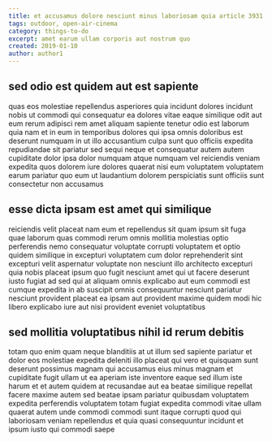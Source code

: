 ```yaml
---
title: et accusamus dolore nesciunt minus laboriosam quia article 3931
tags: outdoor, open-air-cinema
category: things-to-do
excerpt: amet earum ullam corporis aut nostrum quo
created: 2019-01-10
author: author1
---
```


## sed odio est quidem aut est sapiente

quas eos molestiae repellendus asperiores quia incidunt dolores incidunt nobis ut commodi qui consequatur ea dolores vitae eaque similique odit aut eum rerum adipisci rem amet aliquam sapiente tenetur odio est laborum quia nam et in eum in temporibus dolores qui ipsa omnis doloribus est deserunt numquam in ut illo accusantium culpa sunt quo officiis expedita repudiandae sit pariatur sed sequi neque et consequatur autem autem cupiditate dolor ipsa dolor numquam atque numquam vel reiciendis veniam expedita quos dolorem iure dolores quaerat nisi eum voluptatem voluptatem earum pariatur quo eum ut laudantium dolorem perspiciatis sunt officiis sunt consectetur non accusamus

## esse dicta ipsam est amet qui similique

reiciendis velit placeat nam eum et repellendus sit quam ipsum sit fuga quae laborum quas commodi rerum omnis mollitia molestias optio perferendis nemo consequatur voluptate corrupti voluptatem et optio quidem similique in excepturi voluptatem cum dolor reprehenderit sint excepturi velit aspernatur voluptate non nesciunt illo architecto excepturi quia nobis placeat ipsum quo fugit nesciunt amet qui ut facere deserunt iusto fugiat ad sed qui at aliquam omnis explicabo aut eum commodi est cumque expedita in ab suscipit omnis consequuntur nesciunt pariatur nesciunt provident placeat ea ipsam aut provident maxime quidem modi hic libero explicabo iure aut nisi provident eveniet voluptatibus

## sed mollitia voluptatibus nihil id rerum debitis

totam quo enim quam neque blanditiis at ut illum sed sapiente pariatur et dolor eos molestiae expedita deleniti illo placeat qui vero et quisquam sunt deserunt possimus magnam qui accusamus eius minus magnam et cupiditate fugit ullam ut ea aperiam iste inventore eaque sed illum iste harum et et autem quidem at recusandae aut ea beatae similique repellat facere maxime autem sed beatae ipsam pariatur quibusdam voluptatem expedita perferendis voluptatem totam fugiat expedita commodi vitae ullam quaerat autem unde commodi commodi sunt itaque corrupti quod qui laboriosam veniam repellendus et quia quasi consequuntur incidunt et ipsum iusto qui commodi saepe

